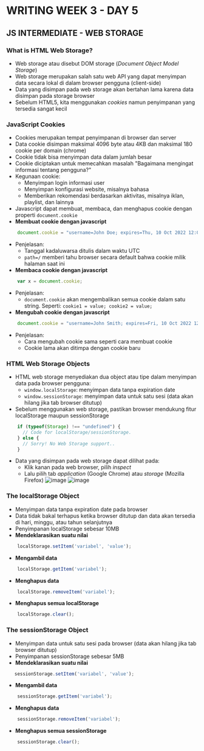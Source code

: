 # WRITING WEEK 3 - DAY 5
## JS INTERMEDIATE - WEB STORAGE

<!-- memanipulasi data menggunakan Web Storage -->
### What is HTML Web Storage?
- Web storage atau disebut DOM storage (*Document Object Model Storage*)
- Web storage merupakan salah satu web API yang dapat menyimpan data secara lokal di dalam browser pengguna (client-side)
- Data yang disimpan pada web storage akan bertahan lama karena data disimpan pada storage browser
- Sebelum HTML5, kita menggunakan *cookies* namun penyimpanan yang tersedia sangat kecil

### JavaScript Cookies
- Cookies merupakan tempat penyimpanan di browser dan server
- Data cookie disimpan maksimal 4096 byte atau 4KB dan maksimal 180 cookie per domain (chrome)
- Cookie tidak bisa menyimpan data dalam jumlah besar
- Cookie diciptakan untuk memecahkan masalah "Bagaimana mengingat informasi tentang pengguna?"
- Kegunaan cookie:
  -  Menyimpan login informasi user
  -  Menyimpan konfigurasi website, misalnya bahasa
  -  Memberikan rekomendasi berdasarkan aktivitas, misalnya iklan, playlist, dan lainnya
- Javascript dapat membuat, membaca, dan menghapus cookie dengan properti `document.cookie`
- **Membuat cookie dengan javascript**
```js
    document.cookie = "username=John Doe; expires=Thu, 10 Oct 2022 12:00:00 UTC; path=/";
```
- Penjelasan:
  - Tanggal kadaluwarsa ditulis dalam waktu UTC
  - `path=/` memberi tahu browser secara default bahwa cookie milik halaman saat ini
- **Membaca cookie dengan javascript**
```js
    var x = document.cookie;
```
- Penjelasan:
  - `document.cookie` akan mengembalikan semua cookie dalam satu string. Seperti: `cookie1 = value; cookie2 = value;`
- **Mengubah cookie dengan javascript**
```js
    document.cookie = "username=John Smith; expires=Fri, 10 Oct 2022 12:00:00 UTC; path=/";
```
- Penjelasan:
  - Cara mengubah cookie sama seperti cara membuat cookie
  - Cookie lama akan ditimpa dengan cookie baru

### HTML Web Storage Objects
- HTML web storage menyediakan dua object atau tipe dalam menyimpan data pada browser pengguna:
  - `window.localStorage`: menyimpan data tanpa expiration date
  - `window.sessionStorage`: menyimpan data untuk satu sesi (data akan hilang jika tab browser ditutup)
- Sebelum menggunakan web storage, pastikan browser mendukung fitur localStorage maupun sessionStorage
```js
    if (typeof(Storage) !== "undefined") {
      // Code for localStorage/sessionStorage.
    } else {
      // Sorry! No Web Storage support..
    }
```
- Data yang disimpan pada web storage dapat dilihat pada:
  - Klik kanan pada web browser, pilih *inspect*
  - Lalu pilih tab *application* (Google Chrome) atau *storage* (Mozilla Firefox)
![image](https://user-images.githubusercontent.com/85722923/194801869-9fdcc210-11ba-45e8-967c-c7eb4bfe16f6.png)
![image](https://user-images.githubusercontent.com/85722923/194801614-ef7ec9b2-e0fd-4437-8a16-3aa5635545d5.png)

### The localStorage Object
- Menyimpan data tanpa expiration date pada browser
- Data tidak bakal terhapus ketika browser ditutup dan data akan tersedia di hari, minggu, atau tahun selanjutnya
- Penyimpanan localStorage sebesar 10MB
- **Mendeklarasikan suatu nilai**
```js
    localStorage.setItem('variabel', 'value');
```
- **Mengambil data**
```js
    localStorage.getItem('variabel');
```
- **Menghapus data**
```js
    localStorage.removeItem('variabel');
```
- **Menghapus semua localStorage**
```js
    localStorage.clear();
```

### The sessionStorage Object
- Menyimpan data untuk satu sesi pada browser (data akan hilang jika tab browser ditutup)
- Penyimpanan sessionStorage sebesar 5MB
- **Mendeklarasikan suatu nilai**
```js
   sessionStorage.setItem('variabel', 'value');
```
- **Mengambil data**
```js
    sessionStorage.getItem('variabel');
```
- **Menghapus data**
```js
    sessionStorage.removeItem('variabel');
```
- **Menghapus semua sessionStorage**
```js
    sessionStorage.clear();
```
